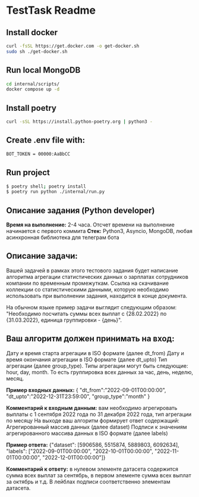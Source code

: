 # TestTask Readme 

## Install docker

```sh
curl -fsSL https://get.docker.com -o get-docker.sh
sudo sh ./get-docker.sh
```
## Run local MongoDB
```sh
cd internal/scripts/
docker compose up -d
```

## Install poetry

```sh
curl -sSL https://install.python-poetry.org | python3 -
```

## Create .env file with:
```sh
BOT_TOKEN = 00000:AaBbCC
```

## Run project
```sh
$ poetry shell; poetry install
$ poetry run python ./internal/run.py
```


## Описание задания (Python developer)
**Время на выполнение:** 2-4 часа. Отсчет времени на выполнение начинается с первого коммита
**Стек:** Python3, Asyncio, MongoDB, любая асинхронная библиотека для телеграм бота

## Описание задачи:
Вашей задачей в рамках этого тестового задания будет написание алгоритма агрегации статистических данных о зарплатах сотрудников компании по временным промежуткам. Ссылка на скачивание коллекции со статистическими данными, которую необходимо использовать при выполнении задания, находится в конце документа.

На обычном языке пример задачи выглядит следующим образом: "Необходимо посчитать суммы всех выплат с {28.02.2022} по {31.03.2022}, единица группировки - {день}".

## Ваш алгоритм должен принимать на вход:
Дату и время старта агрегации в ISO формате (далее dt_from)
Дату и время окончания агрегации в ISO формате (далее dt_upto)
Тип агрегации (далее group_type). Типы агрегации могут быть следующие: hour, day, month. То есть группировка всех данных за час, день, неделю, месяц.

**Пример входных данных:**
{
"dt_from":"2022-09-01T00:00:00",
"dt_upto":"2022-12-31T23:59:00",
"group_type":"month"
}

**Комментарий к входным данным:** вам необходимо агрегировать выплаты с 1 сентября 2022 года по 31 декабря 2022 года, тип агрегации по месяцу
На выходе ваш алгоритм формирует ответ содержащий:
Агрегированный массив данных (далее dataset)
Подписи к значениям агрегированного массива данных в ISO формате (далее labels)

**Пример ответа:**
{"dataset": [5906586, 5515874, 5889803, 6092634], "labels": ["2022-09-01T00:00:00", "2022-10-01T00:00:00", "2022-11-01T00:00:00", "2022-12-01T00:00:00"]}

**Комментарий к ответу:** в нулевом элементе датасета содержится сумма всех выплат за сентябрь, в первом элементе сумма всех выплат за октябрь и т.д. В лейблах подписи соответственно элементам датасета.